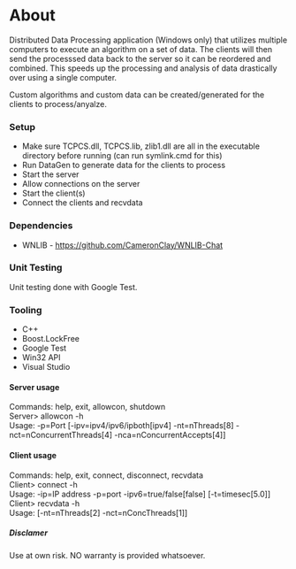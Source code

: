 # About
Distributed Data Processing application (Windows only) that utilizes multiple computers to execute an algorithm on a set of data. The clients will then send the processsed data back to the server so it can be reordered and combined. This speeds up the processing and analysis of data drastically over using a single computer.  

Custom algorithms and custom data can be created/generated for the clients to process/anyalze.

### Setup
* Make sure TCPCS.dll, TCPCS.lib, zlib1.dll are all in the executable directory before running (can run symlink.cmd for this)
* Run DataGen to generate data for the clients to process
* Start the server
* Allow connections on the server
* Start the client(s)
* Connect the clients and recvdata

### Dependencies
- WNLIB - https://github.com/CameronClay/WNLIB-Chat

### Unit Testing
Unit testing done with Google Test.

### Tooling
- C++
- Boost.LockFree
- Google Test
- Win32 API
- Visual Studio

#### Server usage
Commands: help, exit, allowcon, shutdown  
Server> allowcon -h  
Usage: -p=Port [-ipv=ipv4/ipv6/ipboth[ipv4] -nt=nThreads[8] -nct=nConcurrentThreads[4] -nca=nConcurrentAccepts[4]]  

#### Client usage
Commands: help, exit, connect, disconnect, recvdata  
Client> connect -h  
Usage: -ip=IP address -p=port -ipv6=true/false[false] [-t=timesec[5.0]]  
Client> recvdata -h  
Usage: [-nt=nThreads[2] -nct=nConcThreads[1]]  

##### Disclamer
Use at own risk. NO warranty is provided whatsoever.

